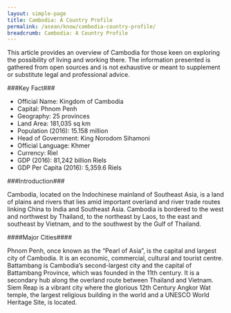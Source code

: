 ```yaml
---
layout: simple-page
title: Cambodia: A Country Profile
permalink: /asean/know/cambodia-country-profile/
breadcrumb: Cambodia: A Country Profile
---
```


This article provides an overview of Cambodia for those keen on exploring the possibility of living and working there. The information presented is gathered from open sources and is not exhaustive or meant to supplement or substitute legal and professional advice.

###Key Fact###

- Official Name: Kingdom of Cambodia
- Capital: Phnom Penh
- Geography: 25 provinces
- Land Area:  181,035 sq km
- Population (2016): 15.158 million
- Head of Government: King Norodom Sihamoni
- Official Language: Khmer
- Currency: Riel
- GDP (2016): 81,242 billion Riels
- GDP Per Capita (2016): 5,359.6 Riels

###Introduction###

Cambodia, located on the Indochinese mainland of Southeast Asia, is a land of plains and rivers that lies amid important overland and river trade routes linking China to India and Southeast Asia. Cambodia is bordered to the west and northwest by Thailand, to the northeast by Laos, to the east and southeast by Vietnam, and to the southwest by the Gulf of Thailand.

####Major Cities####

Phnom Penh, once known as the “Pearl of Asia”, is the capital and largest city of Cambodia. It is an economic, commercial, cultural and tourist centre. Battambang is Cambodia’s second-largest city and the capital of Battambang Province, which was founded in the 11th century. It is a secondary hub along the overland route between Thailand and Vietnam. Siem Reap is a vibrant city where the glorious 12th Century Angkor Wat temple, the largest religious building in the world and a UNESCO World Heritage Site, is located.